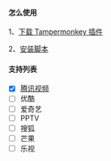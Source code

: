 #### 怎么使用

1、[下载 Tampermonkey 插件](https://xhonker.github.io/free-video/assets/Tampermonkey_4.1.0.crx)

2、[安装脚本](https://xhonker.github.io/free-video/index.user.js)

#### 支持列表

- [x] [腾讯视频](https://v.qq.com)
- [ ] 优酷
- [ ] 爱奇艺
- [ ] PPTV
- [ ] 搜狐
- [ ] 芒果
- [ ] 乐视
